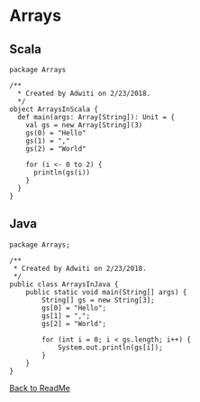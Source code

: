 # Arrays 

## Scala

    package Arrays
    
    /**
      * Created by Adwiti on 2/23/2018.
      */
    object ArraysInScala {
      def main(args: Array[String]): Unit = {
        val gs = new Array[String](3)
        gs(0) = "Hello"
        gs(1) = ","
        gs(2) = "World"
    
        for (i <- 0 to 2) {
          println(gs(i))
        }
      }
    }


## Java

    package Arrays;
    
    /**
     * Created by Adwiti on 2/23/2018.
     */
    public class ArraysInJava {
        public static void main(String[] args) {
            String[] gs = new String[3];
            gs[0] = "Hello";
            gs[1] = ",";
            gs[2] = "World";
    
            for (int i = 0; i < gs.length; i++) {
                System.out.println(gs[i]);
            }
        }
    }

[Back to ReadMe](https://github.com/arun786/ScalaProject_1)